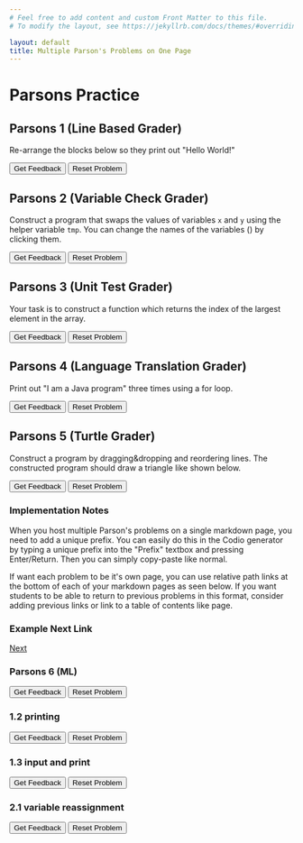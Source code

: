 ```yaml
---
# Feel free to add content and custom Front Matter to this file.
# To modify the layout, see https://jekyllrb.com/docs/themes/#overriding-theme-defaults

layout: default
title: Multiple Parson's Problems on One Page
---
```

# Parsons Practice

## Parsons 1 (Line Based Grader)
Re-arrange the blocks below so they print out "Hello World!"

<div id="p1-sortableTrash" class="sortable-code"></div>
<div id="p1-sortable" class="sortable-code"></div>
<div style="clear:both;"></div>
<p>
    <input id="p1-feedbackLink" value="Get Feedback" type="button" />
    <input id="p1-newInstanceLink" value="Reset Problem" type="button" />
</p>
<script type="text/javascript">
(function() {
  var initial = "print(\"Hello\")\n" +
    "print(\" \")\n" +
    "print(\"World\")\n" +
    "print(\"!\")";
  var parsonsPuzzle = new ParsonsWidget({
    "sortableId": "p1-sortable",
    "max_wrong_lines": 10,
    "grader": ParsonsWidget._graders.LineBasedGrader,
    "exec_limit": 2500,
    "can_indent": false,
    "x_indent": 50,
    "lang": "en",
    "trashId": "p1-sortableTrash"
  });
  parsonsPuzzle.init(initial);
  parsonsPuzzle.shuffleLines();
  $("#p1-newInstanceLink").click(function(event){
      event.preventDefault();
      parsonsPuzzle.shuffleLines();
  });
  $("#p1-feedbackLink").click(function(event){
      event.preventDefault();
      parsonsPuzzle.getFeedback();
  });
})();
</script>


## Parsons 2 (Variable Check Grader)
Construct a program that swaps the values of variables <code>x</code> and <code>y</code> using the helper variable <code>tmp</code>. You can change the names of the variables (<span class="jsparson-toggle"></span>) by clicking them.

<div id="p2-sortableTrash" class="sortable-code"></div>
<div id="p2-sortable" class="sortable-code"></div>
<div style="clear:both;"></div>
<p>
    <input id="p2-feedbackLink" value="Get Feedback" type="button" />
    <input id="p2-newInstanceLink" value="Reset Problem" type="button" />
</p>
<script type="text/javascript">
(function(){
  var initial = "$$toggle::x::y::tmp$$ = $$toggle::x::y::tmp$$\n" +
    "$$toggle::x::y::tmp$$ = $$toggle::x::y::tmp$$\n" +
    "$$toggle::x::y::tmp$$ = $$toggle::x::y::tmp$$";
  var parsonsPuzzle = new ParsonsWidget({
    "sortableId": "p2-sortable",
    "max_wrong_lines": 10,
    "grader": ParsonsWidget._graders.VariableCheckGrader,
    "exec_limit": 2500,
    "can_indent": true,
    "x_indent": 50,
    "lang": "en",
    "trashId": "p2-sortableTrash",
    "vartests": [
        {
            "message": "Testing with initial variable values x = 3 and y = 4",
            "initcode": "x = 3\ny = 4",
            "code": "",
            "variables": {}
        },
        {
            "message": "Testing with initial variable values x = 0 and y = 2",
            "initcode": "x = 0\ny = 2",
            "code": "",
            "variables": {}
        }
    ]
  });
  parsonsPuzzle.init(initial);
  parsonsPuzzle.shuffleLines();
  $("#p2-newInstanceLink").click(function(event){
      event.preventDefault();
      parsonsPuzzle.shuffleLines();
  });
  $("#p2-feedbackLink").click(function(event){
      event.preventDefault();
      parsonsPuzzle.getFeedback();
 });
})();
</script>

## Parsons 3 (Unit Test Grader)
Your task is to construct a function which returns the index of the largest element in the array.

<div id="p3-sortableTrash" class="sortable-code"></div>
<div id="p3-sortable" class="sortable-code"></div>
<div style="clear:both;"></div>
<p>
    <input id="p3-feedbackLink" value="Get Feedback" type="button" />
    <input id="p3-newInstanceLink" value="Reset Problem" type="button" />
</p>
<script type="text/javascript">
(function(){
  var initial = "def maxindex(arg):\n" +
    " ans = 0\n" +
    " for i in range(len(arg)):\n" +
    " if arg[i] > arg[ans]:\n" +
    " ans = i\n" +
    " while True:\n" +
    "pass\n" +
    " return ans";
  var parsonsPuzzle = new ParsonsWidget({
    "sortableId": "p3-sortable",
    "max_wrong_lines": 10,
    "grader": ParsonsWidget._graders.UnitTestGrader,
    "exec_limit": 2500,
    "can_indent": true,
    "x_indent": 50,
    "lang": "en",
    "trashId": "p3-sortableTrash",
    "unittests": "import unittestparson\nclass myTests(unittestparson.unittest):\n  def test_0(self):\n    self.assertEqual(,,)\n_test_result = myTests().main()"
  });
  parsonsPuzzle.init(initial);
  parsonsPuzzle.shuffleLines();
  $("#p3-newInstanceLink").click(function(event){
      event.preventDefault();
      parsonsPuzzle.shuffleLines();
  });
  $("#p3-feedbackLink").click(function(event){
      event.preventDefault();
      parsonsPuzzle.getFeedback();
  });
})();
</script>

## Parsons 4 (Language Translation Grader)
Print out "I am a Java program" three times using a for loop.

<div id="p4-sortableTrash" class="sortable-code"></div>
<div id="p4-sortable" class="sortable-code"></div>
<div style="clear:both;"></div>
<p>
    <input id="p4-feedbackLink" value="Get Feedback" type="button" />
    <input id="p4-newInstanceLink" value="Reset Problem" type="button" />
</p>
<script type="text/javascript">
(function(){
  var initial = "for (int i=0;i<3;i++) {\n" +
    "System.out.print(\\\"I \\\");\n" +
    "System.out.print(\\\"am \\\");\n" +
    "System.out.print(\\\"a Java program \\\");\n" +
    "}";
  var parsonsPuzzle = new ParsonsWidget({
    "sortableId": "p4-sortable",
    "max_wrong_lines": 1,
    "grader": ParsonsWidget._graders.LanguageTranslationGrader,
    "exec_limit": 2500,
    "can_indent": true,
    "x_indent": 50,
    "lang": "en",
    "executable_code": "for x in range(3):\n    output += 'I '\n    output += 'am '\n    output += 'a Java program '\npass",
    "programmingLang": "java",
    "vartests": [
        {
            "message": "Testing...",
            "initcode": "output = ''",
            "code": "",
            "variables": {
                "output": "I am a Java program I am a Java program I am a Java program "
            }
        }
    ]
  });
  parsonsPuzzle.init(initial);
  parsonsPuzzle.shuffleLines();
  $("#p4-newInstanceLink").click(function(event){
      event.preventDefault();
      parsonsPuzzle.shuffleLines();
  });
  $("#p4-feedbackLink").click(function(event){
      event.preventDefault();
      parsonsPuzzle.getFeedback();
   });
})();
</script>


## Parsons 5 (Turtle Grader)
Construct a program by dragging&amp;dropping and reordering lines. The constructed program should draw a triangle like shown below.

<div id="p5-sortableTrash" class="sortable-code"></div>
<div id="p5-sortable" class="sortable-code"></div>
<div style="clear:both;"></div>
<p>
    <input id="p5-feedbackLink" value="Get Feedback" type="button" />
    <input id="p5-newInstanceLink" value="Reset Problem" type="button" />
</p>
<script type="text/javascript">
(function(){
  var initial = "REPEAT 3 TIMES\n" +
    "  forward(100)\n" +
    "  left(120)\n" +
    "ENDREPEAT";
  var parsonsPuzzle = new ParsonsWidget({
    "sortableId": "p5-sortable",
    "max_wrong_lines": 1,
    "grader": ParsonsWidget._graders.TurtleGrader,
    "exec_limit": 2500,
    "can_indent": true,
    "x_indent": 50,
    "lang": "en",
    "trashId": "p5-sortableTrash",
    "executable_code": "for i in range(0,3):\nmyTurtle.forward(100)\nmyTurtle.left(120)\npass",
    "programmingLang": "pseudo",
    "turtleModelCode": "modelTurtle.forward(100)\nmodelTurtle.left(120)\nmodelTurtle.forward(100)\nmodelTurtle.left(120)\nmodelTurtle.forward(100)\nmodelTurtle.left(120)",
  });
  parsonsPuzzle.init(initial);
  parsonsPuzzle.shuffleLines();
  $("#p5-newInstanceLink").click(function(event){
      event.preventDefault();
      parsonsPuzzle.shuffleLines();
  });
  $("#p5-feedbackLink").click(function(event){
      event.preventDefault();
      parsonsPuzzle.getFeedback();
  });
})();
</script>

### Implementation Notes

When you host multiple Parson's problems on a single markdown page, you need to add a unique prefix. You can easily do this in the Codio generator by typing a unique prefix into the "Prefix" textbox and pressing Enter/Return. Then you can simply copy-paste like normal.

If want each problem to be it's own page, you can use relative path links at the bottom of each of your markdown pages as seen below. If you want students to be able to return to previous problems in this format, consider adding previous links or link to a table of contents like page.

### Example Next Link
[Next](./parsons/example1.html)

### Parsons 6 (ML)
<div id="for1-sortableTrash" class="sortable-code"></div> 
<div id="for1-sortable" class="sortable-code"></div> 
<div style="clear:both;"></div> 
<p> 
    <input id="for1-feedbackLink" value="Get Feedback" type="button" /> 
    <input id="for1-newInstanceLink" value="Reset Problem" type="button" /> 
</p> 
<script type="text/javascript"> 
(function(){
  var initial = "for i in range(3):\n" +
    "  if i == 1:\n" +
    "    print(&quot;odd&quot;)\n" +
    "  else:\n" +
    "    print(&quot;even&quot;)\n" +
    "else goal &lt; 10: #distractor\n" +
    "for i in range(4): #distractor\n" +
    "if i == 5: #distractor";
  var parsonsPuzzle = new ParsonsWidget({
    "sortableId": "for1-sortable",
    "max_wrong_lines": 1,
    "grader": ParsonsWidget._graders.LineBasedGrader,
    "exec_limit": 2500,
    "can_indent": true,
    "x_indent": 50,
    "lang": "en",
    "trashId": "for1-sortableTrash"
  });
  parsonsPuzzle.init(initial);
  parsonsPuzzle.shuffleLines();
  $("#for1-newInstanceLink").click(function(event){ 
      event.preventDefault(); 
      parsonsPuzzle.shuffleLines(); 
  }); 
  $("#for1-feedbackLink").click(function(event){ 
      event.preventDefault(); 
      parsonsPuzzle.getFeedback(); 
  }); 
})(); 
</script>

### 1.2 printing
<div id="hello_world-sortableTrash" class="sortable-code"></div> 
<div id="hello_world-sortable" class="sortable-code"></div> 
<div style="clear:both;"></div> 
<p> 
    <input id="hello_world-feedbackLink" value="Get Feedback" type="button" /> 
    <input id="hello_world-newInstanceLink" value="Reset Problem" type="button" /> 
</p> 
<script type="text/javascript"> 
(function(){
  var initial = "course = &#039;Chemistry&#039;\n" +
    "print(f&quot;What class comes after {course}?&quot;)\n" +
    "course = Chemistry #distractor\n" +
    "&#039;Chemistry&#039; = course #distractor\n" +
    "print(&quot;What class comes after {course}?&quot;) #distractor\n" +
    "print f&#039;What class comes after {course}?&#039; #distractor";
  var parsonsPuzzle = new ParsonsWidget({
    "sortableId": "hello_world-sortable",
    "max_wrong_lines": 10,
    "grader": ParsonsWidget._graders.LineBasedGrader,
    "exec_limit": 2500,
    "can_indent": false,
    "x_indent": 50,
    "lang": "en",
    "trashId": "hello_world-sortableTrash"
  });
  parsonsPuzzle.init(initial);
  parsonsPuzzle.shuffleLines();
  $("#hello_world-newInstanceLink").click(function(event){ 
      event.preventDefault(); 
      parsonsPuzzle.shuffleLines(); 
  }); 
  $("#hello_world-feedbackLink").click(function(event){ 
      event.preventDefault(); 
      parsonsPuzzle.getFeedback(); 
  }); 
})(); 
</script>

### 1.3 input and print
<div id="input_print-sortableTrash" class="sortable-code"></div> 
<div id="input_print-sortable" class="sortable-code"></div> 
<div style="clear:both;"></div> 
<p> 
    <input id="input_print-feedbackLink" value="Get Feedback" type="button" /> 
    <input id="input_print-newInstanceLink" value="Reset Problem" type="button" /> 
</p> 
<script type="text/javascript"> 
(function(){
  var initial = "name = input(&#039;Please enter your name: &#039;)\n" +
    "print(f&quot;It&#039;s nice to meet you, {name}!&quot;)\n" +
    "name = print(&#039;Please enter your name: &#039;) #distractor\n" +
    "name = print(input(&#039;Please enter your name: &#039;)) #distractor\n" +
    "print(f&#039;It&#039;s nice to meet you, {name}!&#039;) #distractor\n" +
    "print(&quot;It&#039;s nice to meet you, {name}!&quot;) #distractor\n" +
    "print(f&quot;It&#039;s nice to meet you, name!&quot;) #distractor";
  var parsonsPuzzle = new ParsonsWidget({
    "sortableId": "input_print-sortable",
    "max_wrong_lines": 10,
    "grader": ParsonsWidget._graders.LineBasedGrader,
    "exec_limit": 2500,
    "can_indent": true,
    "x_indent": 50,
    "lang": "en",
    "trashId": "input_print-sortableTrash"
  });
  parsonsPuzzle.init(initial);
  parsonsPuzzle.shuffleLines();
  $("#input_print-newInstanceLink").click(function(event){ 
      event.preventDefault(); 
      parsonsPuzzle.shuffleLines(); 
  }); 
  $("#input_print-feedbackLink").click(function(event){ 
      event.preventDefault(); 
      parsonsPuzzle.getFeedback(); 
  }); 
})(); 
</script>

### 2.1 variable reassignment
<div id="reassign-sortableTrash" class="sortable-code"></div> 
<div id="reassign-sortable" class="sortable-code"></div> 
<div style="clear:both;"></div> 
<p> 
    <input id="reassign-feedbackLink" value="Get Feedback" type="button" /> 
    <input id="reassign-newInstanceLink" value="Reset Problem" type="button" /> 
</p> 
<script type="text/javascript"> 
(function(){
  var initial = "parrot = 8<\br>badger = 5\n" +
    "temp = badger\n" +
    "badger = parrot\n" +
    "parrot = temp\n" +
    "temp = parrot #distractor\n" +
    "parrot = badger #distractor\n" +
    "badger = temp #distractor";
  var parsonsPuzzle = new ParsonsWidget({
    "sortableId": "reassign-sortable",
    "max_wrong_lines": 10,
    "grader": ParsonsWidget._graders.LineBasedGrader,
    "exec_limit": 2500,
    "can_indent": false,
    "x_indent": 50,
    "lang": "en",
    "trashId": "reassign-sortableTrash"
  });
  parsonsPuzzle.init(initial);
  parsonsPuzzle.shuffleLines();
  $("#reassign-newInstanceLink").click(function(event){ 
      event.preventDefault(); 
      parsonsPuzzle.shuffleLines(); 
  }); 
  $("#reassign-feedbackLink").click(function(event){ 
      event.preventDefault(); 
      parsonsPuzzle.getFeedback(); 
  }); 
})(); 
</script>
      
      
